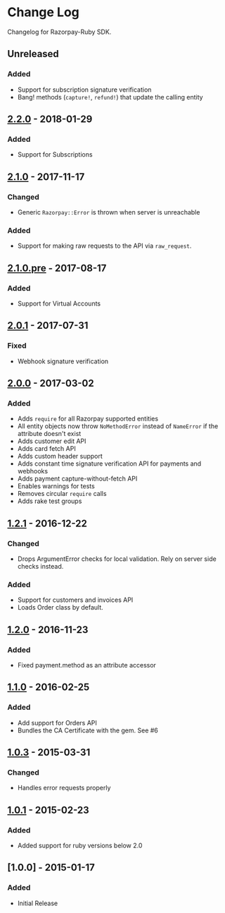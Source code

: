 # Change Log

Changelog for Razorpay-Ruby SDK.

## Unreleased
### Added
- Support for subscription signature verification
- Bang! methods (`capture!`, `refund!`) that update the calling entity

## [2.2.0] - 2018-01-29
### Added
- Support for Subscriptions

## [2.1.0] - 2017-11-17
### Changed
- Generic `Razorpay::Error` is thrown when server is unreachable

### Added
- Support for making raw requests to the API via `raw_request`.

## [2.1.0.pre] - 2017-08-17
### Added
- Support for Virtual Accounts

## [2.0.1] - 2017-07-31
### Fixed
- Webhook signature verification

## [2.0.0] - 2017-03-02
### Added
- Adds `require` for all Razorpay supported entities
- All entity objects now throw `NoMethodError` instead of `NameError` if the attribute doesn't exist
- Adds customer edit API
- Adds card fetch API
- Adds custom header support
- Adds constant time signature verification API for payments and webhooks
- Adds payment capture-without-fetch API
- Enables warnings for tests
- Removes circular `require` calls
- Adds rake test groups

## [1.2.1] - 2016-12-22
### Changed
- Drops ArgumentError checks for local validation. Rely on server side checks instead.

### Added
- Support for customers and invoices API
- Loads Order class by default.

## [1.2.0] - 2016-11-23
### Added
- Fixed payment.method as an attribute accessor

## [1.1.0] - 2016-02-25
### Added
- Add support for Orders API
- Bundles the CA Certificate with the gem. See #6

## [1.0.3] - 2015-03-31
### Changed
- Handles error requests properly

## [1.0.1] - 2015-02-23
### Added
- Added support for ruby versions below 2.0

## [1.0.0] - 2015-01-17
### Added
- Initial Release

[Unreleased]: https://github.com/razorpay/razorpay-ruby/compare/2.2.0...HEAD
[2.2.0]: https://github.com/razorpay/razorpay-ruby/compare/2.1.0...2.2.0
[2.1.0]: https://github.com/razorpay/razorpay-ruby/compare/2.0.1...2.1.0
[2.1.0.pre]: https://github.com/razorpay/razorpay-ruby/compare/2.0.1...2.1.0.pre
[2.0.1]: https://github.com/razorpay/razorpay-ruby/compare/2.0.0...2.0.1
[2.0.0]: https://github.com/razorpay/razorpay-ruby/compare/1.2.1...2.0.0
[1.2.1]: https://github.com/razorpay/razorpay-ruby/compare/1.2.0...1.2.1
[1.2.0]: https://github.com/razorpay/razorpay-ruby/compare/1.1.0...1.2.0
[1.1.0]: https://github.com/razorpay/razorpay-ruby/compare/1.0.3...1.1.0
[1.0.3]: https://github.com/razorpay/razorpay-ruby/compare/1.0.1...1.0.3
[1.0.1]: https://github.com/razorpay/razorpay-ruby/compare/1.0.0...1.0.1
